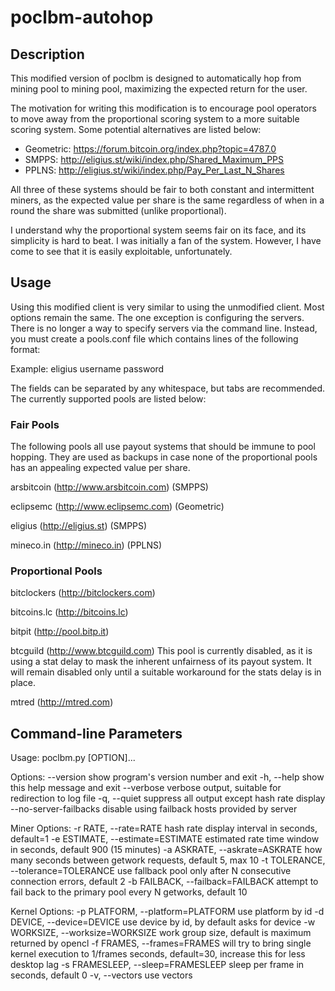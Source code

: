 poclbm-autohop
==============

Description
-----------

This modified version of poclbm is designed to automatically hop from mining
pool to mining pool, maximizing the expected return for the user.

The motivation for writing this modification is to encourage pool operators
to move away from the proportional scoring system to a more suitable scoring
system. Some potential alternatives are listed below:

* Geometric: https://forum.bitcoin.org/index.php?topic=4787.0
* SMPPS: http://eligius.st/wiki/index.php/Shared_Maximum_PPS
* PPLNS: http://eligius.st/wiki/index.php/Pay_Per_Last_N_Shares

All three of these systems should be fair to both constant and intermittent
miners, as the expected value per share is the same regardless of when in a
round the share was submitted (unlike proportional).

I understand why the proportional system seems fair on its face, and its
simplicity is hard to beat. I was initially a fan of the system. However, I have
come to see that it is easily exploitable, unfortunately.

Usage
-----

Using this modified client is very similar to using the unmodified client. Most
options remain the same. The one exception is configuring the servers. There is
no longer a way to specify servers via the command line. Instead, you must
create a pools.conf file which contains lines of the following format:

<pool name>	<username>	<password>

Example:
eligius		username	password

The fields can be separated by any whitespace, but tabs are recommended. The
currently supported pools are listed below:

### Fair Pools

The following pools all use payout systems that should be immune to pool
hopping. They are used as backups in case none of the proportional pools has an
appealing expected value per share.

arsbitcoin (http://www.arsbitcoin.com) (SMPPS)

eclipsemc (http://www.eclipsemc.com) (Geometric)

eligius (http://eligius.st) (SMPPS)

mineco.in (http://mineco.in) (PPLNS)

### Proportional Pools

bitclockers (http://bitclockers.com)

bitcoins.lc (http://bitcoins.lc)

bitpit (http://pool.bitp.it)

btcguild (http://www.btcguild.com)
This pool is currently disabled, as it is using a stat delay to mask the
inherent unfairness of its payout system. It will remain disabled only until a
suitable workaround for the stats delay is in place.

mtred (http://mtred.com)

Command-line Parameters
-----------------------

Usage: poclbm.py [OPTION]...

Options:
  --version             show program's version number and exit
  -h, --help            show this help message and exit
  --verbose             verbose output, suitable for redirection to log file
  -q, --quiet           suppress all output except hash rate display
  --no-server-failbacks
                        disable using failback hosts provided by server

  Miner Options:
    -r RATE, --rate=RATE
                        hash rate display interval in seconds, default=1
    -e ESTIMATE, --estimate=ESTIMATE
                        estimated rate time window in seconds, default 900 (15
                        minutes)
    -a ASKRATE, --askrate=ASKRATE
                        how many seconds between getwork requests, default 5,
                        max 10
    -t TOLERANCE, --tolerance=TOLERANCE
                        use fallback pool only after N consecutive connection
                        errors, default 2
    -b FAILBACK, --failback=FAILBACK
                        attempt to fail back to the primary pool every N
                        getworks, default 10

  Kernel Options:
    -p PLATFORM, --platform=PLATFORM
                        use platform by id
    -d DEVICE, --device=DEVICE
                        use device by id, by default asks for device
    -w WORKSIZE, --worksize=WORKSIZE
                        work group size, default is maximum returned by opencl
    -f FRAMES, --frames=FRAMES
                        will try to bring single kernel execution to 1/frames
                        seconds, default=30, increase this for less desktop
                        lag
    -s FRAMESLEEP, --sleep=FRAMESLEEP
                        sleep per frame in seconds, default 0
    -v, --vectors       use vectors
